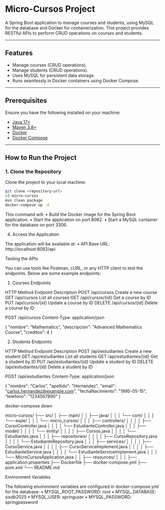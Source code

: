 # **Micro-Cursos Project**

A Spring Boot application to manage courses and students, using MySQL for the database and Docker for containerization. This project provides RESTful APIs to perform CRUD operations on courses and students.

---

## **Features**
- Manage courses (CRUD operations).
- Manage students (CRUD operations).
- Uses MySQL for persistent data storage.
- Runs seamlessly in Docker containers using Docker Compose.

---

## **Prerequisites**
Ensure you have the following installed on your machine:
- [Java 17+](https://www.oracle.com/java/technologies/javase-jdk17-downloads.html)
- [Maven 3.8+](https://maven.apache.org/download.cgi)
- [Docker](https://www.docker.com/)
- [Docker Compose](https://docs.docker.com/compose/install/)

---

## **How to Run the Project**

### **1. Clone the Repository**
Clone the project to your local machine:
```bash
git clone <repository-url>
cd micro-cursos
mvn clean package
docker-compose up -d
```

This command will:
	•	Build the Docker image for the Spring Boot application.
	•	Start the application on port 8082.
	•	Start a MySQL container for the database on port 3306.

 
4. Access the Application

The application will be available at:
	•	API Base URL: http://localhost:8082/api

 Testing the APIs

You can use tools like Postman, cURL, or any HTTP client to test the endpoints. Below are some example endpoints:

1. Courses Endpoints

HTTP Method	Endpoint	Description
POST	/api/cursos	Create a new course
GET	/api/cursos	List all courses
GET	/api/cursos/{id}	Get a course by ID
PUT	/api/cursos/{id}	Update a course by ID
DELETE	/api/cursos/{id}	Delete a course by ID

POST /api/cursos
Content-Type: application/json

{
    "nombre": "Mathematics",
    "descripcion": "Advanced Mathematics Course",
    "creditos": 4
}

2. Students Endpoints

HTTP Method	Endpoint	Description
POST	/api/estudiantes	Create a new student
GET	/api/estudiantes	List all students
GET	/api/estudiantes/{id}	Get a student by ID
PUT	/api/estudiantes/{id}	Update a student by ID
DELETE	/api/estudiantes/{id}	Delete a student by ID

POST /api/estudiantes
Content-Type: application/json

{
    "nombre": "Carlos",
    "apellido": "Hernandez",
    "email": "carlos.hernandez@example.com",
    "fechaNacimiento": "1995-05-15",
    "telefono": "1234567890"
}

docker-compose down

micro-cursos/
├── src/
│   ├── main/
│   │   ├── java/
│   │   │   └── com/
│   │   │       └── espe/
│   │   │           └── micro_cursos/
│   │   │               ├── controllers/
│   │   │               │   ├── CursoController.java
│   │   │               │   └── EstudianteController.java
│   │   │               ├── model/
│   │   │               │   └── entity/
│   │   │               │       ├── Cursos.java
│   │   │               │       └── Estudiantes.java
│   │   │               ├── repositories/
│   │   │               │   ├── CursoRepository.java
│   │   │               │   └── EstudianteRepository.java
│   │   │               ├── services/
│   │   │               │   ├── CursoService.java
│   │   │               │   ├── CursoServiceImplement.java
│   │   │               │   ├── EstudianteService.java
│   │   │               │   └── EstudianteServiceImplement.java
│   │   │               └── MicroCursosApplication.java
│   │   ├── resources/
│   │   │   ├── application.properties
├── Dockerfile
├── docker-compose.yml
├── pom.xml
└── README.md

Environment Variables

The following environment variables are configured in docker-compose.yml for the database:
	•	MYSQL_ROOT_PASSWORD: root
	•	MYSQL_DATABASE: sisdb2025
	•	MYSQL_USER: springuser
	•	MYSQL_PASSWORD: springpassword
